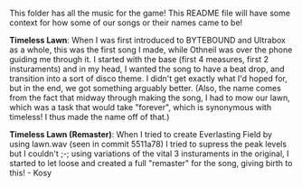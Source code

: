 This folder has all the music for the game! This README file will have some context for how some of our songs or their names came to be!

**Timeless Lawn**: When I was first introduced to BYTEBOUND and Ultrabox as a whole, this was the first song I made, while Othneil was over the phone guiding me through it. I started with the base (first 4 measures, first 2 insturaments) and in my head, I wanted the song to have a beat drop, and transition into a sort of disco theme. I didn't get exactly what I'd hoped for, but in the end, we got something arguably better. (Also, the name comes from the fact that midway through making the song, I had to mow our lawn, which was a task that would take "forever", which is synonymous with timeless! I thus made the name off of that.) 

**Timeless Lawn (Remaster)**: When I tried to create Everlasting Field by using lawn.wav (seen in commit 5511a78) I tried to supress the peak levels but I couldn't ;-; using variations of the vital 3 insturaments in the original, I started to let loose and created a full "remaster" for the song, giving birth to this! - Kosy
